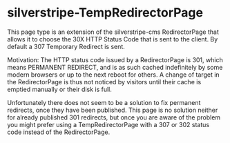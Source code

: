 silverstripe-TempRedirectorPage
===============================

This page type is an extension of the silverstripe-cms RedirectorPage that allows it to choose
the 30X HTTP Status Code that is sent to the client.
By default a 307 Temporary Redirect is sent.

Motivation:
The HTTP status code issued by a RedirectorPage is 301, which means PERMANENT REDIRECT,
and is as such cached indefinitely by some modern browsers or up to the next reboot for others.
A change of target in the RedirectorPage is thus not noticed by visitors until their cache is emptied
manually or their disk is full.

Unfortunately there does not seem to be a solution to fix permanent redirects, once they have been
published. This page is no solution neither for already published 301 redirects, but once you are
aware of the problem you might prefer using a TempRedirectorPage with a 307 or 302 status code
instead of the RedirectorPage.
